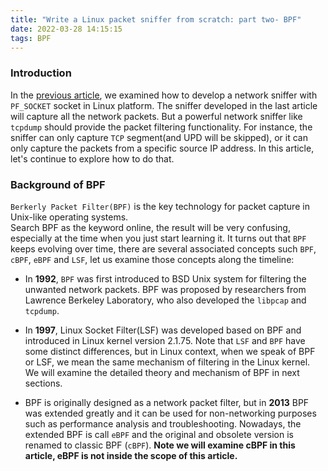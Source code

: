 ```yaml
---
title: "Write a Linux packet sniffer from scratch: part two- BPF"
date: 2022-03-28 14:15:15
tags: BPF
---
```


### Introduction

In the [previous article](https://organicprogrammer.com/2022/02/22/how-to-implement-libpcap-on-linux-with-raw-socket-part1/), we examined how to develop a network sniffer with `PF_SOCKET` socket in Linux platform. The sniffer developed in the last article will capture all the network packets. But a powerful network sniffer like `tcpdump` should provide the packet filtering functionality. For instance, the sniffer can only capture `TCP` segment(and UPD will be skipped), or it can only capture the packets from a specific source IP address. In this article, let's continue to explore how to do that. 

### Background of BPF

`Berkerly Packet Filter(BPF)` is the key technology for packet capture in Unix-like operating systems.  
Search BPF as the keyword online, the result will be very confusing, especially at the time when you just start learning it. It turns out that `BPF` keeps evolving over time, there are several associated concepts such `BPF`, `cBPF`, `eBPF` and `LSF`, let us examine those concepts along the timeline:

- In **1992**, `BPF` was first introduced to BSD Unix system for filtering the unwanted network packets. BPF was proposed by researchers from Lawrence Berkeley Laboratory, who also developed the `libpcap` and `tcpdump`. 

- In **1997**, Linux Socket Filter(LSF) was developed based on BPF and introduced in Linux kernel version 2.1.75. Note that `LSF` and `BPF` have some distinct differences, but in Linux context, when we speak of BPF or LSF, we mean the same mechanism of filtering in the Linux kernel. We will examine the detailed theory and mechanism of BPF in next sections. 

- BPF is originally designed as a network packet filter, but in **2013** BPF was extended greatly and it can be used for non-networking purposes such as performance analysis and troubleshooting. Nowadays, the extended BPF is call `eBPF` and the original and obsolete version is renamed to classic BPF (`cBPF`). **Note we will examine cBPF in this article, eBPF is not inside the scope of this article.**



